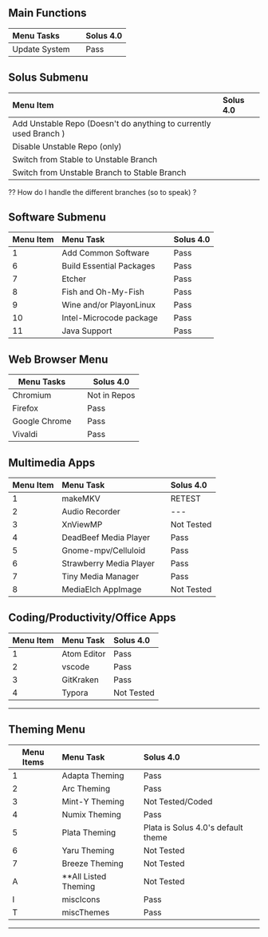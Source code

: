 ## Main Functions

| Menu Tasks    |     | Solus 4.0 |
| :------------ | :-- | :-------- |
| Update System |     | Pass      |

## Solus Submenu

| Menu Item                                                         | Solus 4.0 |
| :---------------------------------------------------------------- | :-------- |
| Add Unstable Repo (Doesn't do anything to currently used Branch ) |           |
| Disable Unstable Repo (only)                                      |           |
| Switch from Stable to Unstable Branch                             |           |
| Switch from Unstable Branch to Stable Branch                      |           |

?? How do I handle the different branches (so to speak) ?

## Software Submenu

| Menu Item | Menu Task                |     | Solus 4.0  |
| --------- | :----------------------- | :-- | :--------- |
| 1         | Add Common Software      |     | Pass       |
| 6         | Build Essential Packages |     | Pass       |
| 7         | Etcher                   |     | Pass       |
| 8         | Fish and Oh-My-Fish      |     | Pass       |
| 9         | Wine and/or PlayonLinux  |     | Pass       |
| 10        | Intel-Microcode package  |     | Pass       |
| 11        | Java Support             |     | Pass       |



## Web Browser Menu

| Menu Tasks    |     | Solus 4.0    |
| ------------- | --- | ------------ |
| Chromium      |     | Not in Repos |
| Firefox       |     | Pass         |
| Google Chrome |     | Pass         |
| Vivaldi       |     | Pass         |

## Multimedia Apps

| Menu Item | Menu Task               |     | Solus 4.0  |
| --------- | :---------------------- | :-- | :--------- |
| 1         | makeMKV                 |     | RETEST     |
| 2         | Audio Recorder          |     | ---        |
| 3         | XnViewMP                |     | Not Tested |
| 4         | DeadBeef Media Player   |     | Pass       |
| 5         | Gnome-mpv/Celluloid     |     | Pass       |
| 6         | Strawberry Media Player |     | Pass       |
| 7         | Tiny Media Manager      |     | Pass       |
| 8         | MediaElch AppImage      |     | Not Tested |

## Coding/Productivity/Office Apps

| Menu Item | Menu Task   | Solus 4.0  |
| --------- | :---------- | :--------- |
| 1         | Atom Editor | Pass       |
| 2         | vscode      | Pass       |
| 3         | GitKraken   | Pass       |
| 4         | Typora      | Not Tested |


---

## Theming Menu

| Menu Items | Menu Task              | Solus 4.0                          |
| ---------- | :--------------------- | :--------------------------------- |
| 1          | Adapta Theming         | Pass                               |
| 2          | Arc Theming            | Pass                               |
| 3          | Mint-Y Theming         | Not Tested/Coded                   |
| 4          | Numix Theming          | Pass                               |
| 5          | Plata Theming          | Plata is Solus 4.0's default theme |
| 6          | Yaru Theming           | Not Tested                         |
| 7          | Breeze Theming         | Not Tested                         |
| A          | \*\*All Listed Theming | Not Tested                         |
| I          | miscIcons              | Pass                               |
| T          | miscThemes             | Pass                               |

---